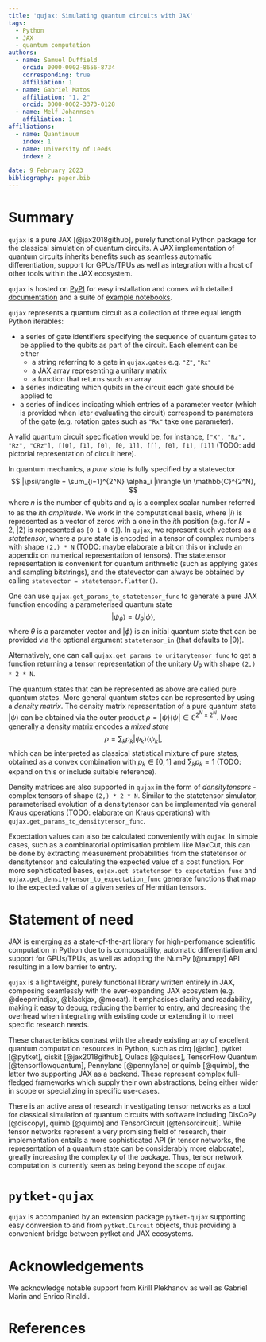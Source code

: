 ```yaml
---
title: 'qujax: Simulating quantum circuits with JAX'
tags:
  - Python
  - JAX
  - quantum computation
authors:
  - name: Samuel Duffield
    orcid: 0000-0002-8656-8734
    corresponding: true
    affiliation: 1
  - name: Gabriel Matos
    affiliation: "1, 2"
    orcid: 0000-0002-3373-0128
  - name: Melf Johannsen
    affiliation: 1
affiliations:
  - name: Quantinuum
    index: 1
  - name: University of Leeds
    index: 2

date: 9 February 2023
bibliography: paper.bib
---
```


# Summary
`qujax` is a pure JAX [@jax2018github], purely functional Python package for the classical
simulation of quantum circuits. A JAX implementation of quantum circuits inherits benefits
such as seamless automatic differentiation, support for GPUs/TPUs as well as integration with
a host of other tools within the JAX ecosystem.

`qujax` is hosted on [PyPI](https://pypi.org/project/qujax/) for easy installation and comes with detailed
[documentation](https://cqcl.github.io/qujax/api/) and a suite of
[example notebooks](https://github.com/CQCL/qujax/tree/main/examples).


`qujax` represents a quantum circuit as a collection of three equal length Python iterables: 
- a series of gate identifiers specifying the sequence of quantum gates to be applied to the qubits as part of the circuit. Each element can be either 
  - a string referring to a gate in `qujax.gates` e.g. `"Z"`, `"Rx"`
  - a JAX array representing a unitary matrix
  - a function that returns such an array
- a series indicating which qubits in the circuit each gate should be applied to 
- a series of indices indicating which entries of a parameter vector (which is provided when later evaluating the circuit) correspond to parameters of the gate (e.g. rotation gates such as `"Rx"` take one parameter).

A valid quantum circuit specification would be, for instance, `["X", "Rz", "Rz", "CRz"], [[0], [1], [0], [0, 1]], [[], [0], [1], [1]]` (TODO: add pictorial representation of circuit here).

In quantum mechanics, a *pure state* is fully specified by a statevector
$$
|\psi\rangle = \sum_{i=1}^{2^N} \alpha_i |i\rangle \in \mathbb{C}^{2^N},
$$
where $n$ is the number 
of qubits and $\alpha_i$ is a complex scalar number referred to as the $i$th *amplitude*. We work in the computational basis, where 
$|i\rangle$ is represented as a vector of zeros with a one in the $i$th position (e.g. for $N=2$, $|2\rangle$ is represented as `[0 1 0 0]`). In `qujax`, we represent such vectors as a
*statetensor*, where a pure state is encoded in a tensor of complex numbers with 
shape `(2,) * N` (TODO: maybe elaborate a bit on this or include an appendix on numerical representation of tensors). The statetensor representation is convenient for quantum arithmetic (such as 
applying gates and sampling bitstrings), and the statevector can always be obtained by 
calling `statevector = statetensor.flatten()`. 

One can use 
`qujax.get_params_to_statetensor_func` to generate a pure JAX function encoding a parameterised 
quantum state 
$$
|\psi_\theta \rangle = U_\theta |\phi\rangle,
$$
where $\theta$ is a parameter 
vector and $|\phi\rangle$ is an initial quantum state that can be provided via the optional argument `statetensor_in` (that defaults to $|0\rangle$). 

Alternatively, one can call `qujax.get_params_to_unitarytensor_func` to get a function returning a tensor representation of 
the unitary $U_\theta$ with shape `(2,) * 2 * N`.

The quantum states that can be represented as above are called pure quantum states. More general quantum states can be represented by using a *density matrix*. The density matrix representation of a pure quantum state $|\psi\rangle$ can be obtained via the outer product $\rho = |\psi \rangle \langle \psi| \in \mathbb{C}^{2^N \times 2^N}$. More 
generally a density matrix encodes a *mixed state* 
$$
\rho = \sum_{k} p_k|\psi_k \rangle \langle \psi_k|,
$$
which can be interpreted as classical statistical mixture of pure states, obtained as a convex combination with
$p_k \in [0,1]$ and $\sum_{k} p_k =1$ (TODO: expand on this or include suitable reference). 

Density matrices are also supported in `qujax` in the form 
of *densitytensors* - complex tensors of shape `(2,) * 2 * N`. Similar to the statetensor 
simulator, parameterised evolution of a densitytensor can be implemented via general Kraus 
operations (TODO: elaborate on Kraus operations) with `qujax.get_params_to_densitytensor_func`.

Expectation values can also be calculated conveniently with `qujax`. In simple cases, such as 
a combinatorial optimisation problem like MaxCut, this can be done by extracting measurement probabilities 
from the statetensor or densitytensor and calculating the expected value of a cost function. For 
more sophisticated bases, `qujax.get_statetensor_to_expectation_func` and 
`qujax.get_densitytensor_to_expectation_func` generate functions that map to the expected value 
of a given series of Hermitian tensors.


# Statement of need

JAX is emerging as a state-of-the-art library for high-perfomance scientific computation in Python 
due to is composability, automatic differentiation and support for GPUs/TPUs, as well as adopting 
the NumPy [@numpy] API resulting in a low barrier to entry.

`qujax` is a lightweight, purely functional library written entirely in JAX, 
composing seamlessly with the ever-expanding JAX ecosystem (e.g. @deepmindjax, @blackjax, @mocat). 
It emphasises clarity and readability, making it easy to debug, reducing the barrier to entry,
 and decreasing the overhead when integrating with existing code or extending it to meet specific
  research needs.

These characteristics contrast with the already existing array of excellent quantum computation resources in Python, such as cirq [@cirq], pytket [@pytket], qiskit [@jax2018github], Qulacs [@qulacs],
TensorFlow Quantum [@tensorflowquantum], Pennylane [@pennylane] or quimb [@quimb], 
the latter two supporting JAX as a backend. 
These represent complex full-fledged frameworks which supply their own abstractions, being either wider 
in scope or specializing in specific use-cases.

There is an active area of research investigating tensor networks as a tool for classical 
simulation of quantum circuits with software including DisCoPy [@discopy], quimb [@quimb] and 
TensorCircuit [@tensorcircuit]. While tensor networks represent a very promising field of research, 
their implementation entails a more sophisticated API (in tensor networks, the representation
of a quantum state can be considerably more elaborate), greatly increasing the complexity of the
package. Thus, tensor network computation is currently seen as being beyond the scope of `qujax`.


# `pytket-qujax`

`qujax` is accompanied by an extension package `pytket-qujax` supporting easy conversion to and 
from `pytket.Circuit` objects, thus providing a convenient bridge between pytket and JAX ecosystems.


# Acknowledgements

We acknowledge notable support from Kirill Plekhanov as well as Gabriel Marin and Enrico Rinaldi.


# References




